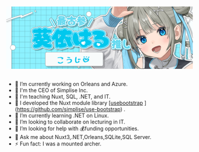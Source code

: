 [![Banner](./assets/haru.png)]()

## 

- 🔭 I’m currently working on Orleans and Azure.
- 🚀 I'm the CEO of Simplise Inc.
- 🏫 I'm teaching Nuxt, SQL, .NET, and IT.
- 🏢 I developed the Nuxt module library [[usebootstrap](https://usebootstrap.org/)  ](https://github.com/simplise/use-bootstrap) .
- 🌱 I’m currently learning .NET on Linux. 
- 👯 I’m looking to collaborate on lecturing in IT. 
- 🤔 I’m looking for help with 💰funding opportunities.
- 💬 Ask me about Nuxt3,.NET,Orleans,SQLite,SQL Server.
- ⚡ Fun fact: I was a mounted archer.

